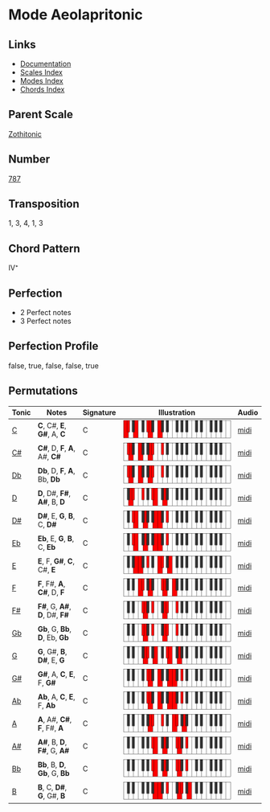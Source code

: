# Mode Aeolapritonic

## Links

- [Documentation](README.md)
- [Scales Index](Scales.md)
- [Modes Index](Modes.md)
- [Chords Index](Chords.md)

## Parent Scale

[Zothitonic](ScaleZothitonic.md)

## Number

[787](https://ianring.com/musictheory/scales/787)

## Transposition

1, 3, 4, 1, 3

## Chord Pattern

IV⁺

## Perfection

- 2 Perfect notes
- 3 Perfect notes

## Perfection Profile

false, true, false, false, true

## Permutations

| Tonic | Notes | Signature | Illustration | Audio |
|-------|-------|-----------|--------------|-------|
| [C](ModeCNaturalAeolapritonic.md) | **C**, C#, **E**, **G#**, A, **C** | C | ![CNaturalAeolapritonic](ModeCNaturalAeolapritonic.png) | [midi](https://github.com/edipermadi/music/blob/main/docs/ModeCNaturalAeolapritonic.mid?raw=true) |
| [C#](ModeCSharpAeolapritonic.md) | **C#**, D, **F**, **A**, A#, **C#** | C | ![CSharpAeolapritonic](ModeCSharpAeolapritonic.png) | [midi](https://github.com/edipermadi/music/blob/main/docs/ModeCSharpAeolapritonic.mid?raw=true) |
| [Db](ModeDFlatAeolapritonic.md) | **Db**, D, **F**, **A**, Bb, **Db** | C | ![DFlatAeolapritonic](ModeDFlatAeolapritonic.png) | [midi](https://github.com/edipermadi/music/blob/main/docs/ModeDFlatAeolapritonic.mid?raw=true) |
| [D](ModeDNaturalAeolapritonic.md) | **D**, D#, **F#**, **A#**, B, **D** | C | ![DNaturalAeolapritonic](ModeDNaturalAeolapritonic.png) | [midi](https://github.com/edipermadi/music/blob/main/docs/ModeDNaturalAeolapritonic.mid?raw=true) |
| [D#](ModeDSharpAeolapritonic.md) | **D#**, E, **G**, **B**, C, **D#** | C | ![DSharpAeolapritonic](ModeDSharpAeolapritonic.png) | [midi](https://github.com/edipermadi/music/blob/main/docs/ModeDSharpAeolapritonic.mid?raw=true) |
| [Eb](ModeEFlatAeolapritonic.md) | **Eb**, E, **G**, **B**, C, **Eb** | C | ![EFlatAeolapritonic](ModeEFlatAeolapritonic.png) | [midi](https://github.com/edipermadi/music/blob/main/docs/ModeEFlatAeolapritonic.mid?raw=true) |
| [E](ModeENaturalAeolapritonic.md) | **E**, F, **G#**, **C**, C#, **E** | C | ![ENaturalAeolapritonic](ModeENaturalAeolapritonic.png) | [midi](https://github.com/edipermadi/music/blob/main/docs/ModeENaturalAeolapritonic.mid?raw=true) |
| [F](ModeFNaturalAeolapritonic.md) | **F**, F#, **A**, **C#**, D, **F** | C | ![FNaturalAeolapritonic](ModeFNaturalAeolapritonic.png) | [midi](https://github.com/edipermadi/music/blob/main/docs/ModeFNaturalAeolapritonic.mid?raw=true) |
| [F#](ModeFSharpAeolapritonic.md) | **F#**, G, **A#**, **D**, D#, **F#** | C | ![FSharpAeolapritonic](ModeFSharpAeolapritonic.png) | [midi](https://github.com/edipermadi/music/blob/main/docs/ModeFSharpAeolapritonic.mid?raw=true) |
| [Gb](ModeGFlatAeolapritonic.md) | **Gb**, G, **Bb**, **D**, Eb, **Gb** | C | ![GFlatAeolapritonic](ModeGFlatAeolapritonic.png) | [midi](https://github.com/edipermadi/music/blob/main/docs/ModeGFlatAeolapritonic.mid?raw=true) |
| [G](ModeGNaturalAeolapritonic.md) | **G**, G#, **B**, **D#**, E, **G** | C | ![GNaturalAeolapritonic](ModeGNaturalAeolapritonic.png) | [midi](https://github.com/edipermadi/music/blob/main/docs/ModeGNaturalAeolapritonic.mid?raw=true) |
| [G#](ModeGSharpAeolapritonic.md) | **G#**, A, **C**, **E**, F, **G#** | C | ![GSharpAeolapritonic](ModeGSharpAeolapritonic.png) | [midi](https://github.com/edipermadi/music/blob/main/docs/ModeGSharpAeolapritonic.mid?raw=true) |
| [Ab](ModeAFlatAeolapritonic.md) | **Ab**, A, **C**, **E**, F, **Ab** | C | ![AFlatAeolapritonic](ModeAFlatAeolapritonic.png) | [midi](https://github.com/edipermadi/music/blob/main/docs/ModeAFlatAeolapritonic.mid?raw=true) |
| [A](ModeANaturalAeolapritonic.md) | **A**, A#, **C#**, **F**, F#, **A** | C | ![ANaturalAeolapritonic](ModeANaturalAeolapritonic.png) | [midi](https://github.com/edipermadi/music/blob/main/docs/ModeANaturalAeolapritonic.mid?raw=true) |
| [A#](ModeASharpAeolapritonic.md) | **A#**, B, **D**, **F#**, G, **A#** | C | ![ASharpAeolapritonic](ModeASharpAeolapritonic.png) | [midi](https://github.com/edipermadi/music/blob/main/docs/ModeASharpAeolapritonic.mid?raw=true) |
| [Bb](ModeBFlatAeolapritonic.md) | **Bb**, B, **D**, **Gb**, G, **Bb** | C | ![BFlatAeolapritonic](ModeBFlatAeolapritonic.png) | [midi](https://github.com/edipermadi/music/blob/main/docs/ModeBFlatAeolapritonic.mid?raw=true) |
| [B](ModeBNaturalAeolapritonic.md) | **B**, C, **D#**, **G**, G#, **B** | C | ![BNaturalAeolapritonic](ModeBNaturalAeolapritonic.png) | [midi](https://github.com/edipermadi/music/blob/main/docs/ModeBNaturalAeolapritonic.mid?raw=true) |
